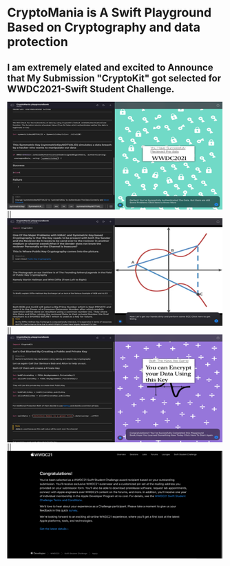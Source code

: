# CryptoMania is A Swift Playground Based on Cryptography and data protection

## I am extremely elated and excited to Announce that My Submission "CryptoKit" got selected for WWDC2021-Swift Student Challenge.

<img src="Documentation/image1.png" width="500" height="250"> || <img src="Documentation/image2.png" width="500" height="250"> || <img src="Documentation/image3.png" width="500" height="250"> || <img src="Documentation/acceptance.png" width="500" height="250">
